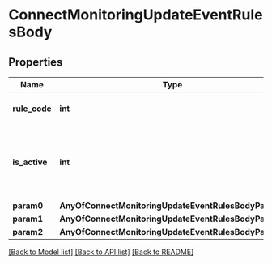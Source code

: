 # ConnectMonitoringUpdateEventRulesBody

## Properties
Name | Type | Description | Notes
------------ | ------------- | ------------- | -------------
**rule_code** | **int** | The unique ID of the EventRule | 
**is_active** | **int** | Flag to show if EventRule is active or not. 0 for false, 1 for true. | 
**param0** | **AnyOfConnectMonitoringUpdateEventRulesBodyParam0** |  | [optional] 
**param1** | **AnyOfConnectMonitoringUpdateEventRulesBodyParam1** |  | [optional] 
**param2** | **AnyOfConnectMonitoringUpdateEventRulesBodyParam2** |  | [optional] 

[[Back to Model list]](../README.md#documentation-for-models) [[Back to API list]](../README.md#documentation-for-api-endpoints) [[Back to README]](../README.md)

